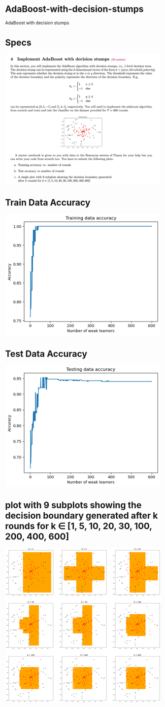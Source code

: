 # AdaBoost-with-decision-stumps
AdaBoost with decision stumps


# Specs
![specs](specs/specs.png)

# Train Data Accuracy
![output](results/train_data_accuracy.png)

# Test Data Accuracy
![output](results/testing_data_accuracy.png)

# plot with 9 subplots showing the decision boundary generated after k rounds for k ∈ [1, 5, 10, 20, 30, 100, 200, 400, 600]
![output](results/results.png)
